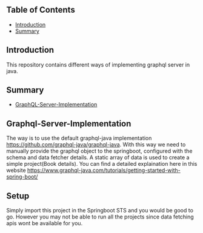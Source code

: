 ## Table of Contents

* [Introduction](#Introduction)
* [Summary](#summary)

## Introduction
This repository contains different ways of implementing graphql server in java.
	
## Summary

* [GraphQL-Server-Implementation](#Graphql-Server-Implementation)

## Graphql-Server-Implementation
The way is to use the default graphql-java implementation https://github.com/graphql-java/graphql-java. With this way we need to manually provide the graphql object
to the springboot, configured with the schema and data fetcher details. A static array of data is used to create a simple project(Book details). You can find a detailed
explaination here in this website https://www.graphql-java.com/tutorials/getting-started-with-spring-boot/
	
## Setup
Simply import this project in the Springboot STS and you would be good to go. However you may not be able to run all the projects since data fetching apis wont be
available for you.
